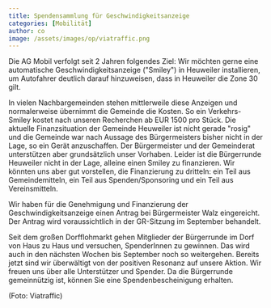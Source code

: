 ```yaml
---
title: Spendensammlung für Geschwindigkeitsanzeige
categories: [Mobilität]
author: co
image: /assets/images/op/viatraffic.png
---
```


Die AG Mobil verfolgt seit 2 Jahren folgendes Ziel: Wir möchten gerne eine automatische Geschwindigkeitsanzeige ("Smiley") in Heuweiler installieren, um Autofahrer deutlich darauf hinzuweisen, dass in Heuweiler die Zone 30 gilt.

In vielen Nachbargemeinden stehen mittlerweile diese Anzeigen und normalerweise übernimmt die Gemeinde die Kosten. So ein Verkehrs-Smiley kostet nach unseren Recherchen ab EUR 1500 pro Stück. Die aktuelle Finanzsituation der Gemeinde Heuweiler ist nicht gerade "rosig" und die Gemeinde war nach Aussage des Bürgermeisters bisher nicht in der Lage, so ein Gerät anzuschaffen. Der Bürgermeister und der Gemeinderat unterstützen aber grundsätzlich unser Vorhaben. Leider ist die Bürgerrunde Heuweiler nicht in der Lage, alleine einen Smiley zu finanzieren. Wir könnten uns aber gut vorstellen, die Finanzierung zu dritteln: ein Teil aus Gemeindemitteln, ein Teil aus Spenden/Sponsoring und ein Teil aus Vereinsmitteln.

Wir haben für die Genehmigung und Finanzierung der Geschwindigkeitsanzeige einen Antrag bei Bürgermeister Walz eingereicht. Der Antrag wird voraussichtlich in der GR-Sitzung im September behandelt.

Seit dem großen Dorfflohmarkt gehen Mitglieder der Bürgerrunde im Dorf von Haus zu Haus und versuchen, SpenderInnen zu gewinnen. Das wird auch in den nächsten Wochen bis September noch so weitergehen. Bereits jetzt sind wir überwältigt von der positiven Resonanz auf unsere Aktion.
Wir freuen uns über alle Unterstützer und Spender. Da die Bürgerrunde gemeinnützig ist, können Sie eine Spendenbescheinigung erhalten.

(Foto: Viatraffic)
